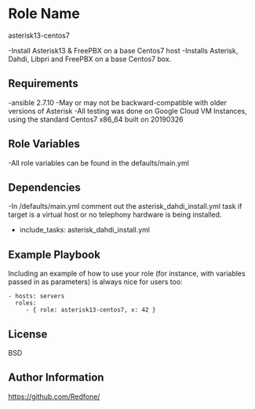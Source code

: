 Role Name
=========
asterisk13-centos7

-Install Asterisk13 & FreePBX on a base Centos7 host
-Installs Asterisk, Dahdi, Libpri and FreePBX on a base Centos7 box.


Requirements
------------

-ansible 2.7.10
-May or may not be backward-compatible with older versions of Asterisk
-All testing was done on Google Cloud VM Instances, using the standard Centos7 x86_64 built on 20190326


Role Variables
--------------

-All role variables can be found in the defaults/main.yml

Dependencies
------------
-In /defaults/main.yml comment out the asterisk_dahdi_install.yml task if target is a virtual host or no telephony hardware is being installed.
- include_tasks: asterisk_dahdi_install.yml

Example Playbook
----------------

Including an example of how to use your role (for instance, with variables passed in as parameters) is always nice for users too:

    - hosts: servers
      roles:
         - { role: asterisk13-centos7, x: 42 }

License
-------

BSD

Author Information
------------------

https://github.com/Redfone/
